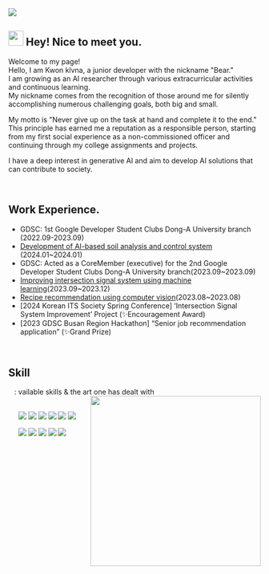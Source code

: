 <img src = "https://capsule-render.vercel.app/api?type=waving&height=200&text=Klvna&fontAlign=80&fontAlignY=40&color=gradient" >
<!-- 출처 : https://github.com/kyechan99/capsule-render -->

<h2><img src="https://emojis.slackmojis.com/emojis/images/1531849430/4246/blob-sunglasses.gif?1531849430" width="30"/> Hey! Nice to meet you.</h2> 
<p>Welcome to my page! </br>
Hello, I am Kwon klvna, a junior developer with the nickname "Bear." <br>
I am growing as an AI researcher through various extracurricular activities and continuous learning. <br>
My nickname comes from the recognition of those around me for silently accomplishing numerous challenging goals, both big and small. <br>

My motto is "Never give up on the task at hand and complete it to the end." <br>
This principle has earned me a reputation as a responsible person, starting from my first social experience as a non-commissioned officer and continuing through my college assignments and projects. <br>

I have a deep interest in generative AI and aim to develop AI solutions that can contribute to society.  </p> 

 
<br>

##  Work Experience.
- GDSC: 1st Google Developer Student Clubs Dong-A University branch (2022.09-2023.09)
- [Development of AI-based soil analysis and control system](https://shimmering-tiglon-692.notion.site/b628f5f4688b499fa987cf146f911f8b?pvs=4) (2024.01~2024.01)
- GDSC: Acted as a CoreMember (executive) for the 2nd Google Developer Student Clubs Dong-A University branch(2023.09~2023.09)
- [Improving intersection signal system using machine learning](https://github.com/klavna/Improve_Smart_Crossroads/tree/main)(2023.09~2023.12)
- [Recipe recommendation using computer vision](https://github.com/klavna/CARE)(2023.08~2023.08)
- [2024 Korean ITS Society Spring Conference] ‘Intersection Signal System Improvement’ Project (✨Encouragement Award)
- [2023 GDSC Busan Region Hackathon] “Senior job recommendation application” (✨Grand Prize)


<br>

<h2>Skill </h2>
&nbsp;&nbsp; : vailable skills & the art one has dealt with<br>  
<!-- Baekjoon -->
<img align='right' src="http://mazassumnida.wtf/api/v2/generate_badge?boj=dmldud1122" width="340">   

<br>

<p>
  &nbsp;&nbsp;&nbsp;&nbsp;&nbsp;<img src="https://img.shields.io/badge/Python-3776AB?style=flat-square&logo=Python&logoColor=white"/>
  <img src="https://img.shields.io/badge/C++-512BDB?style=flat-square&logo=C++&logoColor=white"/>
  <img src="https://img.shields.io/badge/Java-007396?style=flat-square&logo=Java&logoColor=white"/>
  <img src="https://img.shields.io/badge/Javascript-F7DF1EB?style=flat-square&logo=Javascript&logoColor=white"/>
  <img src="https://img.shields.io/badge/React-61DAFB?style=flat-square&logo=React&logoColor=white"/>
  <img src="https://img.shields.io/badge/React-Native-61DAFB?style=flat-square&logo=React-Native&logoColor=white"/>
  <br>
  

  &nbsp;&nbsp;&nbsp;&nbsp;&nbsp;<img src="https://img.shields.io/badge/Scikit-Learn-F7931E?style=flat-square&logo=scikit-learn&logoColor=white"/>
  <img src="https://img.shields.io/badge/Tensorflow-FF6F00?style=flat-square&logo=Tensorflow&logoColor=white"/>
  <img src="https://img.shields.io/badge/Pytorch-EE4C2C?style=flat-square&logo=Pytorch&logoColor=white"/>
  <img src="https://img.shields.io/badge/HTML-E34F26?style=flat-square&logo=HTML5&logoColor=white"/>
  <img src="https://img.shields.io/badge/CSS-1572B6?style=flat-square&logo=CSS3&logoColor=white"/>  
</p>
